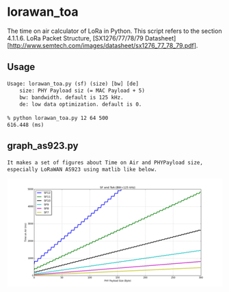 lorawan_toa
===========

The time on air calculator of LoRa in Python.
This script refers to the section 4.1.1.6. LoRa Packet Structure,
[SX1276/77/78/79 Datasheet][http://www.semtech.com/images/datasheet/sx1276_77_78_79.pdf].

## Usage

    Usage: lorawan_toa.py (sf) (size) [bw] [de]
        size: PHY Payload siz (= MAC Payload + 5)
        bw: bandwidth. default is 125 kHz.
        de: low data optimization. default is 0.

    % python lorawan_toa.py 12 64 500
    616.448 (ms)

## graph_as923.py

    It makes a set of figures about Time on Air and PHYPayload size,
    especially LoRaWAN AS923 using matlib like below.

![LoRa ToA](lora_toa.png)

